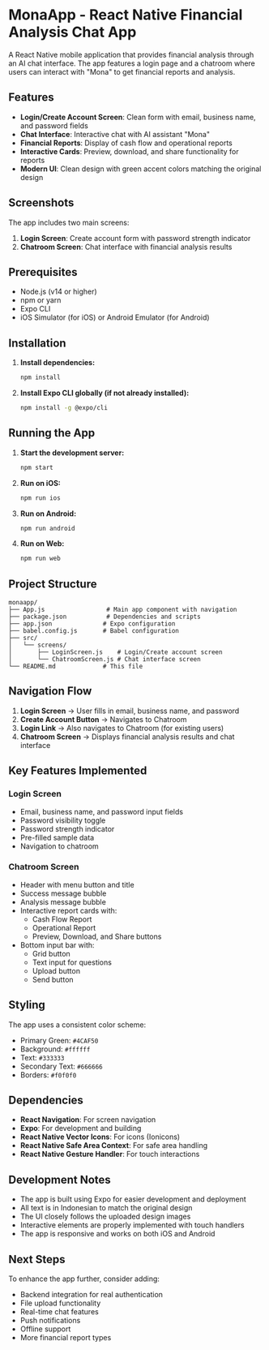 # MonaApp - React Native Financial Analysis Chat App

A React Native mobile application that provides financial analysis through an AI chat interface. The app features a login page and a chatroom where users can interact with "Mona" to get financial reports and analysis.

## Features

- **Login/Create Account Screen**: Clean form with email, business name, and password fields
- **Chat Interface**: Interactive chat with AI assistant "Mona"
- **Financial Reports**: Display of cash flow and operational reports
- **Interactive Cards**: Preview, download, and share functionality for reports
- **Modern UI**: Clean design with green accent colors matching the original design

## Screenshots

The app includes two main screens:
1. **Login Screen**: Create account form with password strength indicator
2. **Chatroom Screen**: Chat interface with financial analysis results

## Prerequisites

- Node.js (v14 or higher)
- npm or yarn
- Expo CLI
- iOS Simulator (for iOS) or Android Emulator (for Android)

## Installation

1. **Install dependencies:**
   ```bash
   npm install
   ```

2. **Install Expo CLI globally (if not already installed):**
   ```bash
   npm install -g @expo/cli
   ```

## Running the App

1. **Start the development server:**
   ```bash
   npm start
   ```

2. **Run on iOS:**
   ```bash
   npm run ios
   ```

3. **Run on Android:**
   ```bash
   npm run android
   ```

4. **Run on Web:**
   ```bash
   npm run web
   ```

## Project Structure

```
monaapp/
├── App.js                 # Main app component with navigation
├── package.json           # Dependencies and scripts
├── app.json              # Expo configuration
├── babel.config.js       # Babel configuration
├── src/
│   └── screens/
│       ├── LoginScreen.js    # Login/Create account screen
│       └── ChatroomScreen.js # Chat interface screen
└── README.md             # This file
```

## Navigation Flow

1. **Login Screen** → User fills in email, business name, and password
2. **Create Account Button** → Navigates to Chatroom
3. **Login Link** → Also navigates to Chatroom (for existing users)
4. **Chatroom Screen** → Displays financial analysis results and chat interface

## Key Features Implemented

### Login Screen
- Email, business name, and password input fields
- Password visibility toggle
- Password strength indicator
- Pre-filled sample data
- Navigation to chatroom

### Chatroom Screen
- Header with menu button and title
- Success message bubble
- Analysis message bubble
- Interactive report cards with:
  - Cash Flow Report
  - Operational Report
  - Preview, Download, and Share buttons
- Bottom input bar with:
  - Grid button
  - Text input for questions
  - Upload button
  - Send button

## Styling

The app uses a consistent color scheme:
- Primary Green: `#4CAF50`
- Background: `#ffffff`
- Text: `#333333`
- Secondary Text: `#666666`
- Borders: `#f0f0f0`

## Dependencies

- **React Navigation**: For screen navigation
- **Expo**: For development and building
- **React Native Vector Icons**: For icons (Ionicons)
- **React Native Safe Area Context**: For safe area handling
- **React Native Gesture Handler**: For touch interactions

## Development Notes

- The app is built using Expo for easier development and deployment
- All text is in Indonesian to match the original design
- The UI closely follows the uploaded design images
- Interactive elements are properly implemented with touch handlers
- The app is responsive and works on both iOS and Android

## Next Steps

To enhance the app further, consider adding:
- Backend integration for real authentication
- File upload functionality
- Real-time chat features
- Push notifications
- Offline support
- More financial report types 